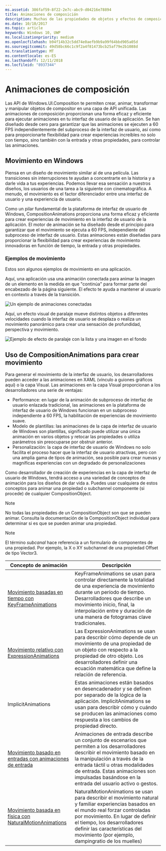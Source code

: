 ```yaml
---
ms.assetid: 386faf59-8f22-2e7c-abc9-d04216e78894
title: Animaciones de composición
description: Muchas de las propiedades de objetos y efectos de composición se pueden animar con animaciones de fotogramas y expresión clave, lo que permite a las propiedades de un elemento de la interfaz de usuario cambiar con el tiempo o según un cálculo concreto.
ms.date: 10/10/2017
ms.topic: article
keywords: Windows 10, UWP
ms.localizationpriority: medium
ms.openlocfilehash: b94f14b32c5dd74e0aefb9b9a99f64bbd905a05d
ms.sourcegitcommit: 49d58bc66c1c9f2a4f81473bcb25af79e2b1088d
ms.translationtype: MT
ms.contentlocale: es-ES
ms.lasthandoff: 12/11/2018
ms.locfileid: "8937344"
---
```

# <a name="composition-animations"></a>Animaciones de composición

Las API de Windows.UI.Composition te permiten crear, animar, transformar y manipular objetos de compositor en una capa de API unificada. Las animaciones de composición proporcionan una forma eficaz y eficiente para ejecutar animaciones en tu interfaz de usuario de la aplicación. Se han diseñado desde cero para garantizar que las animaciones se ejecuten a 60 FPS independientemente del subproceso de la interfaz de usuario, así como para proporcionarte flexibilidad para crear experiencias increíbles no solo con tiempo, sino también con la entrada y otras propiedades, para controlar las animaciones.

## <a name="motion-in-windows"></a>Movimiento en Windows

Piensa en un diseño de movimiento similar al de una película. Las transiciones sin interrupciones te ayudan a concentrarte en la historia y a darle vida a tus experiencias. Podemos llevar esa sensación a nuestros diseños, los usuarios de una tarea a la siguiente con cinematográfica. A menudo, el movimiento es el factor diferenciador entre una interfaz de usuario y una experiencia de usuario.

Como un pilar fundamental de la plataforma de interfaz de usuario de Windows, CompositionAnimations proporciona una forma eficaz y eficiente para crear experiencias de movimiento en la interfaz de usuario de la aplicación. El motor de animación se ha diseñado desde el principio para garantizar que el movimiento se ejecuta a 60 FPS, independiente del subproceso de interfaz de usuario. Estas animaciones están diseñadas para proporcionar la flexibilidad para crear experiencias de movimiento innovadoras en función de tiempo, la entrada y otras propiedades.

### <a name="examples-of-motion"></a>Ejemplos de movimiento

Estos son algunos ejemplos de movimiento en una aplicación.

Aquí, una aplicación usa una animación conectada para animar la imagen de un elemento en la medida en que "continúa" para formar parte del encabezado de la página siguiente. El efecto te ayuda a mantener al usuario en contexto a través de la transición.

![Un ejemplo de animaciones conectadas](images/animation/connected-animation-example.gif)

Aquí, un efecto visual de paralaje mueve distintos objetos a diferentes velocidades cuando la interfaz de usuario se desplaza o realiza un movimiento panorámico para crear una sensación de profundidad, perspectiva y movimiento.

![Ejemplo de efecto de paralaje con la lista y una imagen en el fondo](images/animation/parallax-example.gif)

## <a name="using-compositionanimations-to-create-motion"></a>Uso de CompositionAnimations para crear movimiento

Para generar el movimiento de la interfaz de usuario, los desarrolladores pueden acceder a las animaciones en XAML (vínculo a guiones gráficos aquí) o la capa Visual. Las animaciones en la capa Visual proporcionan a los desarrolladores una serie de ventajas:

- Performance: en lugar de la animación de subproceso de interfaz de usuario enlazada tradicional, las animaciones en la plataforma de interfaz de usuario de Windows funcionan en un subproceso independiente a 60 FPS, la habilitación de experiencias de movimiento suave.
- Modelo de plantillas: las animaciones de la capa de interfaz de usuario de Windows son plantillas, significado puede utilizar una única animación en varios objetos y retocar las propiedades o utiliza parámetros sin preocuparse por obstruir anterior.
- Personalización: la capa de interfaz de usuario de Windows no solo facilita el proceso hacer que la interfaz de usuario atractivas, pero con una amplia gama de tipos de animación, sea posible para crear nuevas y magníficas experiencias con un degradado de personalizaciones

Como desarrollador de creación de experiencias en la capa de interfaz de usuario de Windows, tendrá acceso a una variedad de conceptos de animación para los diseños de dar vida a. Puedes usar cualquiera de estos conceptos para animar una propiedad o subchannel componente (si procede) de cualquier CompositionObject.

> [!NOTE]
> No todas las propiedades de un CompositionObject son que se pueden animar. Consulta la documentación de la CompositionObject individual para determinar si es que se pueden animar una propiedad.

> [!NOTE]
> El término _subcanal_ hace referencia a un formulario de componentes de una propiedad. Por ejemplo, la X o XY subchannel de una propiedad Offset de tipo Vector3.

| Concepto de animación | Descripción |
| ----------------- | ----------- |
| [Movimiento basadas en tiempo con KeyFrameAnimations](time-animations.md)  | KeyFrameAnimations se usan para controlar directamente la totalidad de una experiencia de movimiento durante un período de tiempo. Desarrolladores que describe un movimiento inicio, final, la interpolación entre y duración de una manera de fotogramas clave tradicionales. |
| [Movimiento relativo con ExpressionAnimations](relation-animations.md)  | Las ExpressionAnimations se usan para describir cómo depende de un movimiento de una propiedad de un objeto con respecto a la propiedad de otro objeto. Los desarrolladores definir una ecuación matemática que define la relación de referencia. |
| ImplicitAnimations | Estas animaciones están basados en desencadenador y se definen por separado de la lógica de la aplicación. ImplicitAnimations se usan para describir cómo y cuándo se producen las animaciones como respuesta a los cambios de propiedad directo. |
| [Movimiento basado en entradas con animaciones de entrada](input-driven-animations.md)  | Animaciones de entrada describe un conjunto de escenarios que permiten a los desarrolladores describir el movimiento basado en la manipulación a través de la entrada táctil u otras modalidades de entrada. Estas animaciones son impulsadas basándose en la entrada del usuario activo o gestos. |
| [Movimiento basada en física con NaturalMotionAnimations](natural-animations.md)  | NaturalMotionAnimations se usan para describir el movimiento natural y familiar experiencias basados en el mundo real forzar controladas por movimiento. En lugar de definir el tiempo, los desarrolladores definir las características del movimiento (por ejemplo, dampingratio de los muelles) |